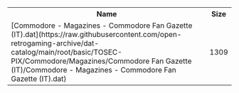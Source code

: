 <table>
<tr><th>Name</th><th>Size</th></tr>
<tr><td>
[Commodore - Magazines - Commodore Fan Gazette (IT).dat](https://raw.githubusercontent.com/open-retrogaming-archive/dat-catalog/main/root/basic/TOSEC-PIX/Commodore/Magazines/Commodore Fan Gazette (IT)/Commodore - Magazines - Commodore Fan Gazette (IT).dat)
</td><td>1309</td></tr>
</table>
